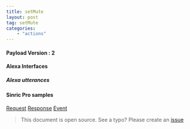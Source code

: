 ```yaml
---
title: setMute
layout: post
tag: setMute
categories: 
    - "actions"
---
```


#### Payload Version : 2
 

#### Alexa Interfaces
 
##### Alexa utterances
  

#### Sinric Pro samples
[Request]()
[Response]()
[Event]()

> This document is open source. See a typo? Please create an [issue](https://github.com/sinricpro/help-docs)

